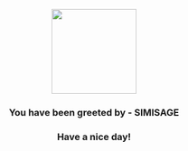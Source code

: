 <p align="center">
            <img src="https://raw.githubusercontent.com/PokeAPI/sprites/master/sprites/pokemon/512.png" width="150" height="150">
          </p>
          <h3 align="center">You have been greeted by - <b>SIMISAGE</b></h3>
          <h3 align="center">Have a nice day!</h3>
